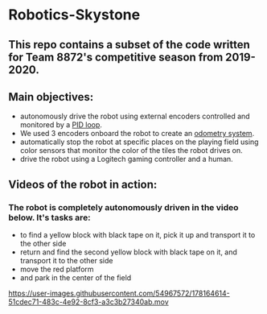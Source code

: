 # Robotics-Skystone

## This repo contains a subset of the code written for Team 8872's competitive season from 2019-2020.

## Main objectives: 
  * autonomously drive the robot using external encoders controlled and monitored by a [PID loop](https://en.wikipedia.org/wiki/PID_controller#:~:text=A%20proportional%E2%80%93integral%E2%80%93derivative%20controller,continuously%20calculates%20an%20error%20value).
  * We used 3 encoders onboard the robot to create an [odometry system](https://en.wikipedia.org/wiki/Odometry).
  * automatically stop the robot at specific places on the playing field using color sensors that monitor the color of the tiles the robot drives on.
  * drive the robot using a Logitech gaming controller and a human. 
  
## Videos of the robot in action:

### The robot is completely autonomously driven in the video below. It's tasks are:
* to find a yellow block with black tape on it, pick it up and transport it to the other side
* return and find the second yellow block with black tape on it, and transport it to the other side
* move the red platform 
* and park in the center of the field




https://user-images.githubusercontent.com/54967572/178164614-51cdec71-483c-4e92-8cf3-a3c3b27340ab.mov

